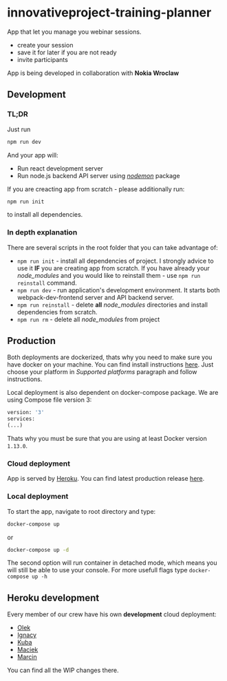 # innovativeproject-training-planner
App that let you manage you webinar sessions.
- create your session
- save it for later if you are not ready
- invite participants

App is being developed in collaboration with **Nokia Wroclaw**

## Development
### TL;DR

Just run
```bash
npm run dev
```
And your app will:
- Run react development server
- Run node.js backend API server using [*nodemon*](https://www.npmjs.com/package/nodemon) package

If you are creacting app from scratch - please additionally run:
```bash
npm run init
```
to install all dependencies.

### In depth explanation
There are several scripts in the root folder that you can take advantage of:
- `npm run init` - install all dependencies of project. I strongly advice to use it **IF** you are creating app from scratch. If you have already your *node_modules* and you would like to reinstall them - use `npm run reinstall` command.
- `npm run dev` - run application's development environment. It starts both webpack-dev-frontend server and API backend server.
- `npm run reinstall` - delete **all** *node_modules* directories and install dependencies from scratch.
- `npm run rm` - delete all *node_modules* from project 
## Production
Both deployments are dockerized, thats why you need to make sure you have docker on your machine. You can find install instructions [here](https://docs.docker.com/install/). Just choose your platform in *Supported platforms* paragraph and follow instructions.

Local deployment is also dependent on docker-compose package. We are using Compose file version 3:
```Dockerfile
version: '3'
services:
(...)
```
Thats why you must be sure that you are using at least Docker version `1.13.0`.
### Cloud deployment
App is served by [Heroku](https://www.heroku.com/). You can find latest production release [here](https://mittrainingplanner-master.herokuapp.com/).
### Local deployment
To start the app, navigate to root directory and type:
```bash
docker-compose up
```
or
```bash
docker-compose up -d
```
The second option will run container in detached mode, which means you will still be able to use your console. For more usefull flags type `docker-compose up -h`
## Heroku development
Every member of our crew have his own **development** cloud deployment:
- [Olek](https://mittrainingplanner-starmarek.herokuapp.com/)
- [Ignacy](https://mittrainingplanner-cvaniak.herokuapp.com/)
- [Kuba](https://mittrainingplanner-jaolejnik.herokuapp.com/)
- [Maciek](https://mittrainingplanner-mbednar22.herokuapp.com/)
- [Marcin](https://mittrainingplanner-mkomorek.herokuapp.com/)

You can find all the WIP changes there.
